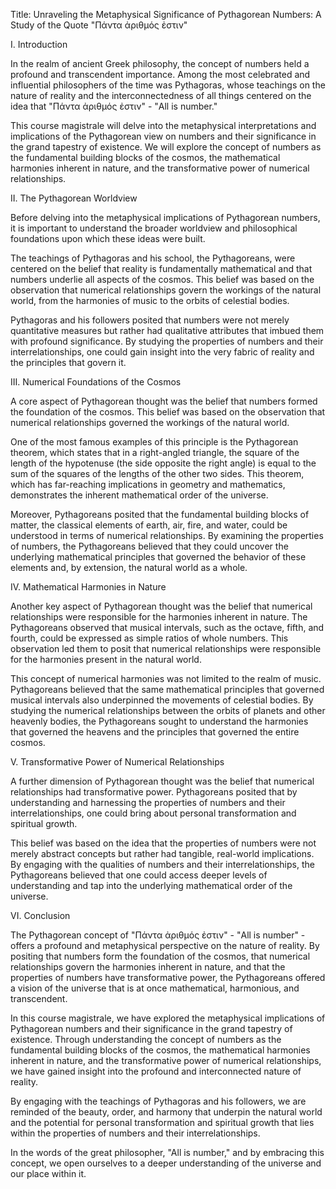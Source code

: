 Title: Unraveling the Metaphysical Significance of Pythagorean Numbers: A Study of the Quote "Πάντα ἀριθμός ἐστιν"

I. Introduction

In the realm of ancient Greek philosophy, the concept of numbers held a profound and transcendent importance. Among the most celebrated and influential philosophers of the time was Pythagoras, whose teachings on the nature of reality and the interconnectedness of all things centered on the idea that "Πάντα ἀριθμός ἐστιν" - "All is number."

This course magistrale will delve into the metaphysical interpretations and implications of the Pythagorean view on numbers and their significance in the grand tapestry of existence. We will explore the concept of numbers as the fundamental building blocks of the cosmos, the mathematical harmonies inherent in nature, and the transformative power of numerical relationships.

II. The Pythagorean Worldview

Before delving into the metaphysical implications of Pythagorean numbers, it is important to understand the broader worldview and philosophical foundations upon which these ideas were built.

The teachings of Pythagoras and his school, the Pythagoreans, were centered on the belief that reality is fundamentally mathematical and that numbers underlie all aspects of the cosmos. This belief was based on the observation that numerical relationships govern the workings of the natural world, from the harmonies of music to the orbits of celestial bodies.

Pythagoras and his followers posited that numbers were not merely quantitative measures but rather had qualitative attributes that imbued them with profound significance. By studying the properties of numbers and their interrelationships, one could gain insight into the very fabric of reality and the principles that govern it.

III. Numerical Foundations of the Cosmos

A core aspect of Pythagorean thought was the belief that numbers formed the foundation of the cosmos. This belief was based on the observation that numerical relationships governed the workings of the natural world.

One of the most famous examples of this principle is the Pythagorean theorem, which states that in a right-angled triangle, the square of the length of the hypotenuse (the side opposite the right angle) is equal to the sum of the squares of the lengths of the other two sides. This theorem, which has far-reaching implications in geometry and mathematics, demonstrates the inherent mathematical order of the universe.

Moreover, Pythagoreans posited that the fundamental building blocks of matter, the classical elements of earth, air, fire, and water, could be understood in terms of numerical relationships. By examining the properties of numbers, the Pythagoreans believed that they could uncover the underlying mathematical principles that governed the behavior of these elements and, by extension, the natural world as a whole.

IV. Mathematical Harmonies in Nature

Another key aspect of Pythagorean thought was the belief that numerical relationships were responsible for the harmonies inherent in nature. The Pythagoreans observed that musical intervals, such as the octave, fifth, and fourth, could be expressed as simple ratios of whole numbers. This observation led them to posit that numerical relationships were responsible for the harmonies present in the natural world.

This concept of numerical harmonies was not limited to the realm of music. Pythagoreans believed that the same mathematical principles that governed musical intervals also underpinned the movements of celestial bodies. By studying the numerical relationships between the orbits of planets and other heavenly bodies, the Pythagoreans sought to understand the harmonies that governed the heavens and the principles that governed the entire cosmos.

V. Transformative Power of Numerical Relationships

A further dimension of Pythagorean thought was the belief that numerical relationships had transformative power. Pythagoreans posited that by understanding and harnessing the properties of numbers and their interrelationships, one could bring about personal transformation and spiritual growth.

This belief was based on the idea that the properties of numbers were not merely abstract concepts but rather had tangible, real-world implications. By engaging with the qualities of numbers and their interrelationships, the Pythagoreans believed that one could access deeper levels of understanding and tap into the underlying mathematical order of the universe.

VI. Conclusion

The Pythagorean concept of "Πάντα ἀριθμός ἐστιν" - "All is number" - offers a profound and metaphysical perspective on the nature of reality. By positing that numbers form the foundation of the cosmos, that numerical relationships govern the harmonies inherent in nature, and that the properties of numbers have transformative power, the Pythagoreans offered a vision of the universe that is at once mathematical, harmonious, and transcendent.

In this course magistrale, we have explored the metaphysical implications of Pythagorean numbers and their significance in the grand tapestry of existence. Through understanding the concept of numbers as the fundamental building blocks of the cosmos, the mathematical harmonies inherent in nature, and the transformative power of numerical relationships, we have gained insight into the profound and interconnected nature of reality.

By engaging with the teachings of Pythagoras and his followers, we are reminded of the beauty, order, and harmony that underpin the natural world and the potential for personal transformation and spiritual growth that lies within the properties of numbers and their interrelationships.

In the words of the great philosopher, "All is number," and by embracing this concept, we open ourselves to a deeper understanding of the universe and our place within it.